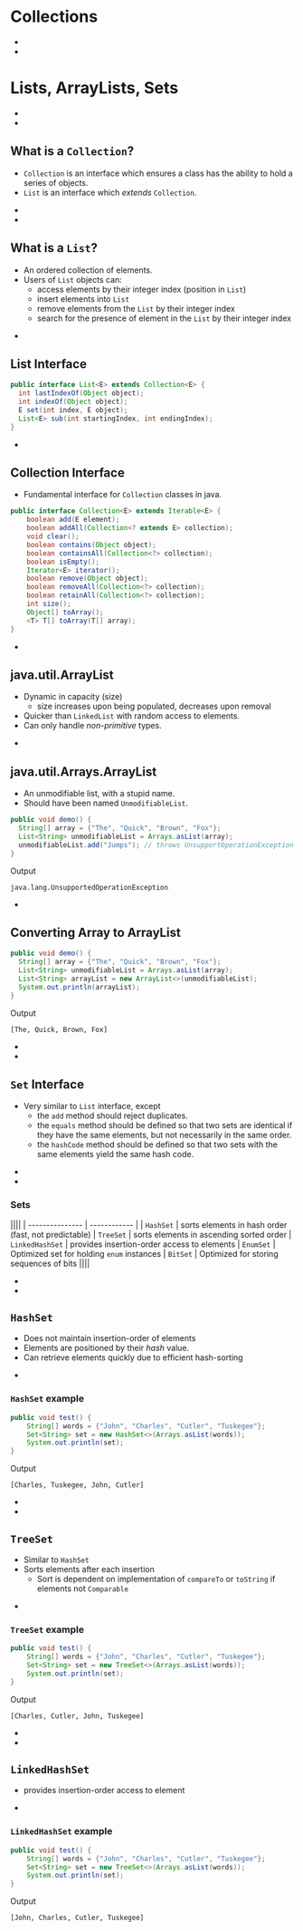 # Collections


-
-
# Lists, ArrayLists, Sets


-
-
## What is a `Collection`?
* `Collection` is an interface which ensures a class has the ability to hold a series of objects.
* `List` is an interface which _extends_ `Collection`.



-
-
## What is a `List`?
* An ordered collection of elements.
* Users of `List` objects can:
  * access elements by their integer index (position in `List`)
  * insert elements into `List`
  * remove elements from the `List` by their integer index
  * search for the presence of element in the `List` by their integer index


-
## List Interface
```java
public interface List<E> extends Collection<E> {
  int lastIndexOf(Object object);
  int indexOf(Object object);
  E set(int index, E object);
  List<E> sub(int startingIndex, int endingIndex);
}
```


-
## Collection Interface
* Fundamental interface for `Collection` classes in java.

```java
public interface Collection<E> extends Iterable<E> {
    boolean add(E element);
    boolean addAll(Collection<? extends E> collection);
    void clear();
    boolean contains(Object object);
    boolean containsAll(Collection<?> collection);
    boolean isEmpty();
    Iterator<E> iterator();
    boolean remove(Object object);
    boolean removeAll(Collection<?> collection);
    boolean retainAll(Collection<?> collection);
    int size();
    Object[] toArray();
    <T> T[] toArray(T[] array);
}
```



-
## java.util.ArrayList
* Dynamic in capacity (size)
  * size increases upon being populated, decreases upon removal
* Quicker than `LinkedList` with random access to elements.
* Can only handle _non-primitive_ types.






-
## java.util.Arrays.ArrayList
* An unmodifiable list, with a stupid name.
* Should have been named `UnmodifiableList`.

```java
public void demo() {
  String[] array = {"The", "Quick", "Brown", "Fox"};
  List<String> unmodifiableList = Arrays.asList(array);
  unmodifiableList.add("Jumps"); // throws UnsupportOperationException
}
```

Output
```
java.lang.UnsupportedOperationException
```










-
## Converting Array to ArrayList
```java
public void demo() {
  String[] array = {"The", "Quick", "Brown", "Fox"};
  List<String> unmodifiableList = Arrays.asList(array);
  List<String> arrayList = new ArrayList<>(unmodifiableList);
  System.out.println(arrayList);
}
```

Output
```
[The, Quick, Brown, Fox]
```




-
-
## `Set` Interface
* Very similar to `List` interface, except
	* the `add` method should reject duplicates.
	* the `equals` method should be defined so that two sets are identical if they have the same elements, but not necessarily in the same order.
	* the `hashCode` method should be defined so that two sets with the same elements yield the same hash code.


-
-
### Sets
||||
| --------------- | ------------ |
| `HashSet`         | sorts elements in hash order (fast, not predictable)
| `TreeSet`         | sorts elements in ascending sorted order
| `LinkedHashSet`   | provides insertion-order access to elements
| `EnumSet`         | Optimized set for holding `enum` instances
| `BitSet`          | Optimized for storing sequences of bits
||||




-
-
## `HashSet`
* Does not maintain insertion-order of elements
* Elements are positioned by their _hash_ value.
* Can retrieve elements quickly due to efficient hash-sorting



-
### `HashSet` example
```java
public void test() {
    String[] words = {"John", "Charles", "Cutler", "Tuskegee"};
    Set<String> set = new HashSet<>(Arrays.asList(words));
    System.out.println(set);
}
```

Output

```
[Charles, Tuskegee, John, Cutler]
```




-
-
## `TreeSet`
* Similar to `HashSet`
* Sorts elements after each insertion
  * Sort is dependent on implementation of `compareTo` or `toString` if elements not `Comparable`









-
### `TreeSet` example

```java
public void test() {
    String[] words = {"John", "Charles", "Cutler", "Tuskegee"};
    Set<String> set = new TreeSet<>(Arrays.asList(words));
    System.out.println(set);
}
```

Output
```
[Charles, Cutler, John, Tuskegee]
```







-
-
## `LinkedHashSet`
* provides insertion-order access to element


-
### `LinkedHashSet` example

```java
public void test() {
    String[] words = {"John", "Charles", "Cutler", "Tuskegee"};
    Set<String> set = new TreeSet<>(Arrays.asList(words));
    System.out.println(set);
}
```

Output
```
[John, Charles, Cutler, Tuskegee]
```
